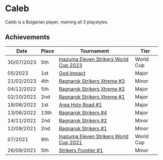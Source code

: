 # Caleb

Caleb is a Bulgarian player, maining all 3 playstyles.

## Achievements

|Date|Place|Tournament|Tier|
|-|-|-|-|
| 30/07/2023 | 5th | [Inazuma Eleven Strikers World Cup 2023](/inapedia/tournaments/worldcup23.md) | World Cup |
| 05/2023 | 1st | [God Impact](/inapedia/tournaments/misc/godimpact.md) | Major |
| 21/02/2023 | 4th | [Ragnarok Strikers Xtreme #3](/inapedia/tournaments/ragna/ragnax3.md) | Minor |
| 04/12/2022 | 5th | [Ragnarok Strikers Xtreme #2](/inapedia/tournaments/ragna/ragnax2.md) | Major |
| 02/10/2022 | 2nd | [Ragnarok Strikers Xtreme #1](/inapedia/tournaments/ragna/ragnax1.md) | Major |
| 18/06/2022 | 1st | [Area Holy Road #1](/inapedia/tournaments/misc/holyroad1.md) | Major |
| 13/06/2022 | 13th | [Ragnarok Strikers #4](/inapedia/tournaments/ragna/ragna4.md) | Major |
| 14/11/2021 | 2nd | [Ragnarok Strikers #2](/inapedia/tournaments/ragna/ragna2.md) | Minor |
| 12/09/2021 | 2nd | [Ragnarok Strikers #1](/inapedia/tournaments/ragna/ragna1.md) | Minor |
| 07/2021 | 9th | [Inazuma Eleven Strikers World Cup 2021](/inapedia/tournaments/worldcup21.md) | World Cup |
| 26/09/2021 | 5th | [Strikers Frontier #1](/inapedia/tournaments/sf/sf1.md) | Minor |
